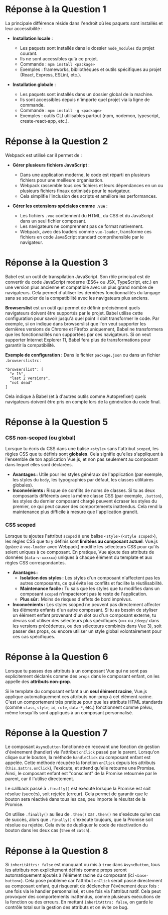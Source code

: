 # Réponse à la Question 1


La principale différence réside dans l'endroit où les paquets sont installés et leur accessibilité :

- **Installation locale** :
  - Les paquets sont installés dans le dossier `node_modules` du projet courant.
  - Ils ne sont accessibles qu'à ce projet.
  - Commande : `npm install <package>`
  - Exemples : frameworks, bibliothèques et outils spécifiques au projet (React, Express, ESLint, etc.).

- **Installation globale** :
  - Les paquets sont installés dans un dossier global de la machine.
  - Ils sont accessibles depuis n'importe quel projet via la ligne de commande.
  - Commande : `npm install -g <package>`
  - Exemples : outils CLI utilisables partout (npm, nodemon, typescript, create-react-app, etc.).


# Réponse à la Question 2


Webpack est utilisé car il permet de :

- **Gérer plusieurs fichiers JavaScript** :
  - Dans une application moderne, le code est réparti en plusieurs fichiers pour une meilleure organisation.
  - Webpack rassemble tous ces fichiers et leurs dépendances en un ou plusieurs fichiers finaux optimisés pour le navigateur.
  - Cela simplifie l'inclusion des scripts et améliore les performances.

- **Gérer les extensions spéciales comme `.vue`** :
  - Les fichiers `.vue` contiennent du HTML, du CSS et du JavaScript dans un seul fichier composant.
  - Les navigateurs ne comprennent pas ce format nativement.
  - Webpack, avec des loaders comme `vue-loader`, transforme ces fichiers en code JavaScript standard compréhensible par le navigateur.


# Réponse à la Question 3


Babel est un outil de transpilation JavaScript. Son rôle principal est de convertir du code JavaScript moderne (ES6+ ou JSX, TypeScript, etc.) en une version plus ancienne et compatible avec un plus grand nombre de navigateurs. Cela permet d'utiliser les dernières fonctionnalités du langage sans se soucier de la compatibilité avec les navigateurs plus anciens.

**Browserslist** est un outil qui permet de définir précisément quels navigateurs doivent être supportés par le projet. Babel utilise cette configuration pour savoir jusqu'à quel point il doit transformer le code. Par exemple, si on indique dans browserslist que l'on veut supporter les dernières versions de Chrome et Firefox uniquement, Babel ne transformera que les fonctionnalités non supportées par ces navigateurs. Si on veut supporter Internet Explorer 11, Babel fera plus de transformations pour garantir la compatibilité.

**Exemple de configuration :**
Dans le fichier `package.json` ou dans un fichier `.browserslistrc` :
```
"browserslist": [
  "> 1%",
  "last 2 versions",
  "not dead"
]
```
Cela indique à Babel (et à d'autres outils comme Autoprefixer) quels navigateurs doivent être pris en compte lors de la génération du code final.


# Réponse à la Question 5


### CSS non-scoped (ou global)

Lorsque tu écris du CSS dans une balise `<style>` sans l'attribut `scoped`, les règles CSS que tu définis sont **globales**. Cela signifie qu'elles s'appliquent à l'ensemble de ton application Vue.js, et non pas seulement au composant dans lequel elles sont déclarées.

- **Avantages :** Utile pour les styles généraux de l'application (par exemple, les styles du `body`, les typographies par défaut, les classes utilitaires globales).
- **Inconvénients :** Risque de conflits de noms de classes. Si tu as deux composants différents avec la même classe CSS (par exemple, `.button`), les styles du dernier composant chargé peuvent écraser les styles du premier, ce qui peut causer des comportements inattendus. Cela rend la maintenance plus difficile à mesure que l'application grandit.

### CSS scoped

Lorsque tu ajoutes l'attribut `scoped` à une balise `<style>` (`<style scoped>`), les règles CSS que tu y définis sont **limitées au composant actuel**. Vue.js (grâce à `vue-loader` avec Webpack) modifie les sélecteurs CSS pour qu'ils soient uniques à ce composant. En pratique, Vue ajoute des attributs de données (`data-v-xxxxxx`) uniques à chaque élément du template et aux règles CSS correspondantes.

- **Avantages :**
    - **Isolation des styles :** Les styles d'un composant n'affectent pas les autres composants, ce qui évite les conflits et facilite la réutilisabilité.
    - **Maintenance facile :** Tu sais que les styles que tu modifies dans un composant `scoped` n'impacteront pas le reste de l'application.
    - **Plus sûr :** Moins de risques d'effets de bord imprévus.
- **Inconvénients :** Les styles scoped ne peuvent pas directement affecter les éléments enfants d'un autre composant. Si tu as besoin de styliser un élément enfant provenant d'un slot ou d'un composant externe, tu devras soit utiliser des sélecteurs plus spécifiques (`>>>` ou `/deep/` dans les versions précédentes, ou des sélecteurs combinés dans Vue 3), soit passer des props, ou encore utiliser un style global volontairement pour ces cas spécifiques.


# Réponse à la Question 6

Lorsque tu passes des attributs à un composant Vue qui ne sont pas explicitement déclarés comme des `props` dans le composant enfant, on les appelle des **attributs non-prop**.

Si le template du composant enfant a un **seul élément racine**, Vue.js applique automatiquement ces attributs non-prop à cet élément racine. C'est un comportement très pratique pour que les attributs HTML standards (comme `class`, `style`, `id`, `role`, `data-*`, etc.) fonctionnent comme prévu, même lorsqu'ils sont appliqués à un composant personnalisé.

# Réponse à la Question 7

Le composant `AsyncButton` fonctionne en recevant une fonction de gestion d'événement (handler) via l'attribut `onClick` passé par le parent. Lorsqu'on clique sur le bouton, la méthode `handleClick` du composant enfant est appelée. Cette méthode récupère la fonction `onClick` depuis les attributs (`this.$attrs.onClick`), l'exécute, et attend qu'elle retourne une Promise. Ainsi, le composant enfant est "conscient" de la Promise retournée par le parent, car il l'utilise directement.

Le callback passé à `.finally()` est exécuté lorsque la Promise est soit résolue (succès), soit rejetée (erreur). Cela permet de garantir que le bouton sera réactivé dans tous les cas, peu importe le résultat de la Promise.

On utilise `.finally()` au lieu de `.then()` car `.then()` ne s'exécute qu'en cas de succès, alors que `.finally()` s'exécute toujours, que la Promise soit résolue ou rejetée. Cela évite de dupliquer le code de réactivation du bouton dans les deux cas (`then` et `catch`).

# Réponse à la Question 8

Si `inheritAttrs: false` est manquant ou mis à `true` dans `AsyncButton`, tous les attributs non explicitement définis comme props seront automatiquement ajoutés à l'élément racine du composant (ici `<base-button>`). Cela pose problème car l'attribut `onClick` serait passé directement au composant enfant, qui risquerait de déclencher l'événement deux fois : une fois via le handler personnalisé, et une fois via l'attribut natif. Cela peut provoquer des comportements inattendus, comme plusieurs exécutions de la fonction ou des erreurs. En mettant `inheritAttrs: false`, on garde le contrôle total sur la gestion des attributs et on évite ce bug. 



